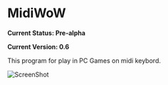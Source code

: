# MidiWoW

**Current Status: Pre-alpha**

**Current Version: 0.6**

This program for play in PC Games on midi keybord.

![ScreenShot](https://raw.github.com/vylgin/MidiWoW/master/src/main/resources/images/Screenshot-2.jpg)
